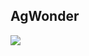 ## AgWonder

<img src="https://api-m2x.att.com/v2/charts/940df2cd41b96ea7adf899be034e2234.png?width=800&height=600&type=values">


